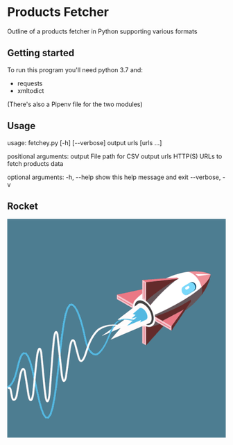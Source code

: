 Products Fetcher
================

Outline of a products fetcher in Python supporting various formats

Getting started
---------------

To run this program you'll need python 3.7 and:
* requests
* xmltodict

(There's also a Pipenv file for the two modules)

Usage
-----

usage: fetchey.py [-h] [--verbose] output urls [urls ...]

positional arguments:
  output         File path for CSV output
  urls           HTTP(S) URLs to fetch products data

optional arguments:
  -h, --help     show this help message and exit
  --verbose, -v

Rocket
------

![](rocket.gif)
